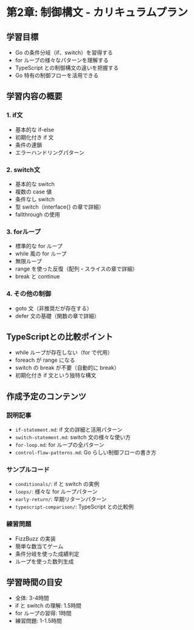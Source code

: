 # 第2章: 制御構文 - カリキュラムプラン

## 学習目標

- Go の条件分岐（if、switch）を習得する
- for ループの様々なパターンを理解する
- TypeScript との制御構文の違いを把握する
- Go 特有の制御フローを活用できる

## 学習内容の概要

### 1. if文
- 基本的な if-else
- 初期化付き if 文
- 条件の連鎖
- エラーハンドリングパターン

### 2. switch文
- 基本的な switch
- 複数の case 値
- 条件なし switch
- 型 switch（interface{} の章で詳細）
- fallthrough の使用

### 3. forループ
- 標準的な for ループ
- while 風の for ループ
- 無限ループ
- range を使った反復（配列・スライスの章で詳細）
- break と continue

### 4. その他の制御
- goto 文（非推奨だが存在する）
- defer 文の基礎（関数の章で詳細）

## TypeScriptとの比較ポイント

- while ループが存在しない（for で代用）
- foreach が range になる
- switch の break が不要（自動的に break）
- 初期化付き if 文という独特な構文

## 作成予定のコンテンツ

### 説明記事
- `if-statement.md`: if 文の詳細と活用パターン
- `switch-statement.md`: switch 文の様々な使い方
- `for-loop.md`: for ループの全パターン
- `control-flow-patterns.md`: Go らしい制御フローの書き方

### サンプルコード
- `conditionals/`: if と switch の実例
- `loops/`: 様々な for ループパターン
- `early-return/`: 早期リターンパターン
- `typescript-comparison/`: TypeScript との比較例

### 練習問題
- FizzBuzz の実装
- 簡単な数当てゲーム
- 条件分岐を使った成績判定
- ループを使った数列生成

## 学習時間の目安

- 全体: 3-4時間
- if と switch の理解: 1.5時間
- for ループの習得: 1時間
- 練習問題: 1-1.5時間